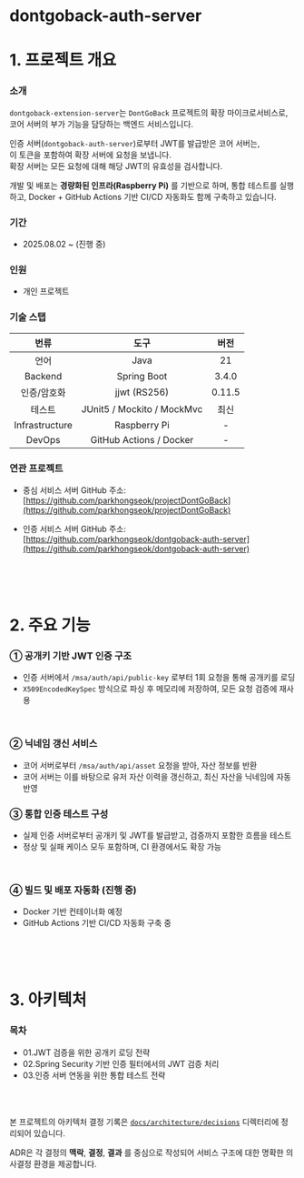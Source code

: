 # dontgoback-auth-server

# 1. 프로젝트 개요

### 소개

`dontgoback-extension-server`는 `DontGoBack` 프로젝트의 확장 마이크로서비스로,  
코어 서버의 부가 기능을 담당하는 백엔드 서비스입니다.

인증 서버(`dontgoback-auth-server`)로부터 JWT를 발급받은 코어 서버는,  
이 토큰을 포함하여 확장 서버에 요청을 보냅니다.  
확장 서버는 모든 요청에 대해 해당 JWT의 유효성을 검사합니다.

개발 및 배포는 **경량화된 인프라(Raspberry Pi)** 를 기반으로 하며, 통합 테스트를 실행하고,
Docker + GitHub Actions 기반 CI/CD 자동화도 함께 구축하고 있습니다.

### 기간

- 2025.08.02 \~ (진행 중)

### 인원

- 개인 프로젝트

### 기술 스탭

|      번류      |            도구            |  버전  |
| :------------: | :------------------------: | :----: |
|      언어      |            Java            |   21   |
|    Backend     |        Spring Boot         | 3.4.0  |
|  인증/암호화   |        jjwt (RS256)        | 0.11.5 |
|     테스트     | JUnit5 / Mockito / MockMvc |  최신  |
| Infrastructure |        Raspberry Pi        |   -    |
|     DevOps     |  GitHub Actions / Docker   |   -    |

### 연관 프로젝트

- 중심 서비스 서버 GitHub 주소:
  [https://github.com/parkhongseok/projectDontGoBack](https://github.com/parkhongseok/projectDontGoBack)

- 인증 서비스 서버 GitHub 주소:
  [https://github.com/parkhongseok/dontgoback-auth-server](https://github.com/parkhongseok/dontgoback-auth-server)

<br/>
<br/>
<br/>

# 2. 주요 기능

### ① 공개키 기반 JWT 인증 구조

- 인증 서버에서 `/msa/auth/api/public-key` 로부터 1회 요청을 통해 공개키를 로딩
- `X509EncodedKeySpec` 방식으로 파싱 후 메모리에 저장하여, 모든 요청 검증에 재사용

<br/>

### ② 닉네임 갱신 서비스

- 코어 서버로부터 `/msa/auth/api/asset` 요청을 받아, 자산 정보를 반환
- 코어 서버는 이를 바탕으로 유저 자산 이력을 갱신하고, 최신 자산을 닉네임에 자동 반영

### ③ 통합 인증 테스트 구성

- 실제 인증 서버로부터 공개키 및 JWT를 발급받고, 검증까지 포함한 흐름을 테스트
- 정상 및 실패 케이스 모두 포함하며, CI 환경에서도 확장 가능

<br/>

### ④ 빌드 및 배포 자동화 (진행 중)

- Docker 기반 컨테이너화 예정
- GitHub Actions 기반 CI/CD 자동화 구축 중

<br/><br/><br/>

# 3. 아키텍처

### 목차

- 01.JWT 검증을 위한 공개키 로딩 전략
- 02.Spring Security 기반 인증 필터에서의 JWT 검증 처리
- 03.인증 서버 연동을 위한 통합 테스트 전략

<br/>
<br/>

본 프로젝트의 아키텍처 결정 기록은 [`docs/architecture/decisions`](./docs/architecture/decisions) 디렉터리에 정리되어 있습니다.

ADR은 각 결정의 **맥락**, **결정**, **결과** 를 중심으로 작성되어 서비스 구조에 대한 명확한 의사결정 환경을 제공합니다.

<br/>
<br/>

